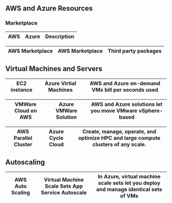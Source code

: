 ## AWS and Azure Resources
### Marketplace
|        AWS             |        Azure           |      Description     |
| ---------------------- | ---------------------- |----------------------|

| AWS Marketplace         | AWS Marketplace        | Third party packages |
| ----------------------  | ---------------------- |----------------------|

## Virtual Machines and Servers
| EC2 instance           | Azure Virtial Machines | AWS and Azure on-demand VMs bill per seconds used |
| ---------------------- | ---------------------- | ---------------------- |

| VMWare Cloud on AWS    | Azure VMWare Solution  | AWS and Azure solutions let you move VMware vSphere-based |
| ---------------------- | ---------------------- | ---------------------- |

| AWS Parallel Cluster | Azure Cycle Cloud | Create, manage, operate, and optimize HPC and large compute clusters of any scale. |
| ---------------------- | ---------------------- | ---------------------- |

## Autoscaling
| AWS Auto Scaling | Virtual Machine Scale Sets App Service Autoscale | In Azure, virtual machine scale sets let you deploy and manage identical sets of VMs |
| ---------------------- | ---------------------- | ---------------------- |

